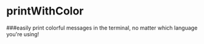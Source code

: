 # printWithColor
###easily print colorful messages in the terminal, no matter which language you're using!